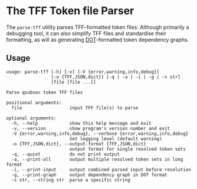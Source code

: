 # The TFF Token file Parser

The `parse-tff` utility parses TFF-formatted token files. Although primarily a debugging tool, it can also simplify TFF files and standardise their formatting, as will as generating [DOT](https://graphviz.gitlab.io/_pages/doc/info/lang.html)-formatted token dependency graphs.

## Usage

~~~
usage: parse-tff [-h] [-v] [-V {error,warning,info,debug}]
                 [-o {TFF,JSON,dict}] [-q | -a | -i | -g | -s str]
                 [file [file ...]]

Parse qsubsec token TFF files

positional arguments:
  file                  input TFF file(s) to parse

optional arguments:
  -h, --help            show this help message and exit
  -v, --version         show program's version number and exit
  -V {error,warning,info,debug}, --verbose {error,warning,info,debug}
                        Set logging level (default warning)
  -o {TFF,JSON,dict}, --output-format {TFF,JSON,dict}
                        output format for single resolved token sets
  -q, --quiet           do not print output
  -a, --print-all       output multiple resolved token sets in long format
  -i, --print-input     output combined parsed input before resolution
  -g, --print-graph     output dependency graph in DOT format
  -s str, --string str  parse a specific string
~~~

